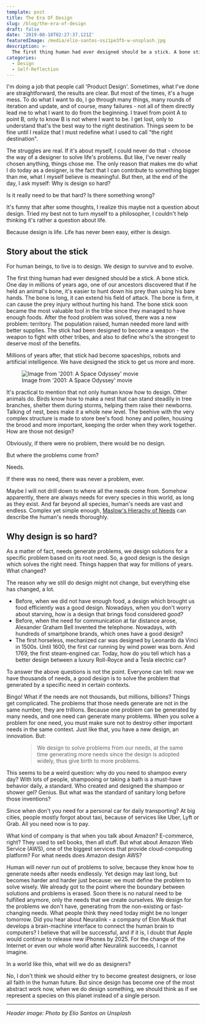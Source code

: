```yaml
---
template: post
title: The Era Of Design
slug: /blog/the-era-of-design
draft: false
date: '2019-08-18T02:27:37.121Z'
featuredImage: /media/elio-santos-osz1pe3fb-w-unsplash.jpg
description: >-
  The first thing human had ever designed should be a stick. A bone stick. One day in millions of years ago, one of our ancestors discovered that if he held an animal's bone, it's easier to hunt down his prey than using his bare hands.
categories:
  - Design
  - Self-Reflection
---
```


I'm doing a job that people call 'Product Design'. Sometimes, what I've done are straightforward, the results are clear. But most of the times, it's a huge mess. To do what I want to do, I go through many things, many rounds of iteration and update, and of course, many failures - not all of them directly lead me to what I want to do from the beginning.
I travel from point A to point B, only to know B is not where I want to be. I get lost, only to understand that's the best way to the right destination. Things seem to be fine until I realize that I must redefine what I used to call "the right destination".

The struggles are real. If it's about myself, I could never do that - choose the way of a designer to solve life's problems. But like, I've never really chosen anything, things chose me. The only reason that makes me do what I do today as a designer, is the fact that I can contribute to something bigger than me, what I myself believe is meaningful.
But then, at the end of the day, I ask myself:
Why is design so hard?

Is it really need to be that hard? Is there something wrong?

It's funny that after some thoughts, I realize this maybe not a question about design. Tried my best not to turn myself to a philosopher, I couldn't help thinking it's rather a question about life.

Because design is life. Life has never been easy, either is design.

## Story about the stick

For human beings, to live is to design. We design to survive and to evolve.

The first thing human had ever designed should be a stick. A bone stick. One day in millions of years ago, one of our ancestors discovered that if he held an animal's bone, it's easier to hunt down his prey than using his bare hands. The bone is long, it can extend his field of attack. The bone is firm, it can cause the prey injury without hurting his hand. The bone stick soon became the most valuable tool in the tribe since they managed to have enough foods. After the food problem was solved, there was a new problem: territory. The population raised, human needed more land with better supplies. The stick had been designed to become a weapon - the weapon to fight with other tribes, and also to define who's the strongest to deserve most of the benefits.

Millions of years after, that stick had become spaceships, robots and artificial intelligence. We have designed the stick to get us more and more.

<figure>
	<img src="/media/1_mujn38ifxjfg6qu0-_jk0g.jpeg" alt="Image from '2001: A Space Odyssey' movie">
	<figcaption>Image from '2001: A Space Odyssey' movie</figcaption>
</figure>

It's practical to mention that not only human know how to design. Other animals do. Birds know how to make a nest that can stand steadily in tree branches, shelter them during storms, helping them raise their newborns. Talking of nest, bees make it a whole new level. The beehive with the very complex structure is made to store bee's food: honey and pollen, housing the brood and more important, keeping the order when they work together. How are those not design?

Obviously, if there were no problem, there would be no design.

But where the problems come from?

Needs.

If there was no need, there was never a problem, ever.

Maybe I will not drill down to where all the needs come from. Somehow apparently, there are always needs for every species in this world, as long as they exist. And far beyond all species, human's needs are vast and endless. Complex yet simple enough, [Maslow's Hierachy of Needs](https://en.wikipedia.org/wiki/Maslow%27s_hierarchy_of_needs) can describe the human's needs thoroughly.

## Why design is so hard?

As a matter of fact, needs generate problems, we design solutions for a specific problem based on its root need. So, a good design is the design which solves the right need. Things happen that way for millions of years. What changed?

The reason why we still do design might not change, but everything else has changed, a lot.

* Before, when we did not have enough food, a design which brought us food efficiently was a good design. Nowadays, when you don't worry about starving, how is a design that brings food considered good?
* Before, when the need for communication at far distance arose, Alexander Graham Bell invented the telephone. Nowadays, with hundreds of smartphone brands, which ones have a good design?
* The first horseless, mechanized car was designed by Leonardo da Vinci in 1500s. Until 1600, the first car running by wind power was born. And 1769, the first steam-engined car. Today, how do you tell which has a better design between a luxury Roll-Royce and a Tesla electric car?

To answer the above questions is not the point. Everyone can tell: now we have thousands of needs, a good design is to solve the problem that generated by a specific need in certain contexts.

Bingo! What if the needs are not thousands, but millions, billions? Things get complicated. The problems that those needs generate are not in the same number, they are trillions. Because one problem can be generated by many needs, and one need can generate many problems. When you solve a problem for one need, you must make sure not to destroy other important needs in the same context. Just like that, you have a new design, an innovation. But:

<figure>
	<blockquote>
		<p> We design to solve problems from our needs, at the same time generating more needs since the design is adopted widely, thus give birth to more problems.</p>
	</blockquote>
</figure>

This seems to be a weird question: why do you need to shampoo every day? With lots of people, shampooing or taking a bath is a must-have behavior daily, a standard. Who created and designed the shampoo or shower gel? Genius. But what was the standard of sanitary long before those inventions?

Since when don't you need for a personal car for daily transporting? At big cities, people mostly forgot about taxi, because of services like Uber, Lyft or Grab. All you need now is to pay.

What kind of company is that when you talk about Amazon? E-commerce, right? They used to sell books, then all stuff. But what about Amazon Web Service (AWS), one of the biggest services that provide cloud-computing platform? For what needs does Amazon design AWS?

Human will never run out of problems to solve, because they know how to generate needs after needs endlessly. Yet design may last long, but becomes harder and harder just because: we must define the problem to solve wisely. We already got to the point where the boundary between solutions and problems is erased. Soon there is no natural need to be fulfilled anymore, only the needs that we create ourselves. We design for the problems we don't have, generating from the non-existing or fast-changing needs. What people think they need today might be no longer tomorrow. Did you hear about Neuralink - a company of Elon Musk that develops a brain-machine interface to connect the human brain to computers? I believe that will be successful, and if it is, I doubt that Apple would continue to release new iPhones by 2025. For the change of the Internet or even our whole world after Neuralink succeeds, I cannot imagine.

In a world like this, what will we do as designers?

No, I don't think we should either try to become greatest designers, or lose all faith in the human future. But since design has become one of the most abstract work now, when we do design something, we should think as if we represent a species on this planet instead of a single person.

---

_Header image: Photo by Elio Santos on Unsplash_